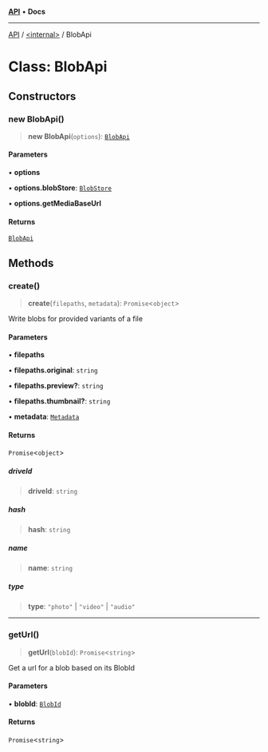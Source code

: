 [**API**](../../README.md) • **Docs**

***

[API](../../README.md) / [\<internal\>](../README.md) / BlobApi

# Class: BlobApi

## Constructors

### new BlobApi()

> **new BlobApi**(`options`): [`BlobApi`](BlobApi.md)

#### Parameters

• **options**

• **options.blobStore**: [`BlobStore`](BlobStore.md)

• **options.getMediaBaseUrl**

#### Returns

[`BlobApi`](BlobApi.md)

## Methods

### create()

> **create**(`filepaths`, `metadata`): `Promise`\<`object`\>

Write blobs for provided variants of a file

#### Parameters

• **filepaths**

• **filepaths.original**: `string`

• **filepaths.preview?**: `string`

• **filepaths.thumbnail?**: `string`

• **metadata**: [`Metadata`](../interfaces/Metadata.md)

#### Returns

`Promise`\<`object`\>

##### driveId

> **driveId**: `string`

##### hash

> **hash**: `string`

##### name

> **name**: `string`

##### type

> **type**: `"photo"` \| `"video"` \| `"audio"`

***

### getUrl()

> **getUrl**(`blobId`): `Promise`\<`string`\>

Get a url for a blob based on its BlobId

#### Parameters

• **blobId**: [`BlobId`](../type-aliases/BlobId.md)

#### Returns

`Promise`\<`string`\>
